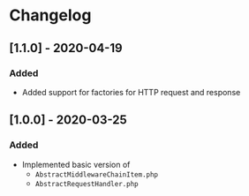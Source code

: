 # Changelog
[1.1.0] - 2020-04-19
-
### Added
* Added support for factories for HTTP request and response

[1.0.0] - 2020-03-25
-
### Added
* Implemented basic version of
    * `AbstractMiddlewareChainItem.php`
    * `AbstractRequestHandler.php`

